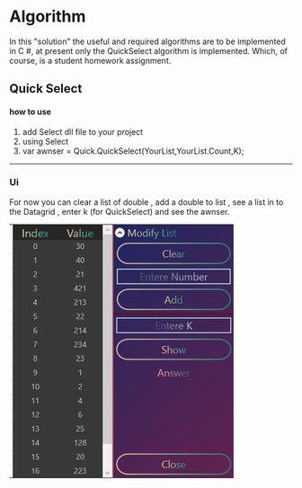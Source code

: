 Algorithm
=============
In this "solution" the useful and required algorithms are to be implemented in C #, at present only the QuickSelect algorithm is implemented. Which, of course, is a student homework assignment.

Quick Select
---------------
#### how to use ####

1. add Select dll file to your project
2. using Select
3. var awnser = Quick.QuickSelect<TypeOfValues>(YourList,YourList.Count,K);

  - - - -
### Ui ###
For now you can clear a list of double , add a double to list , see a list in to the Datagrid , enter k (for QuickSelect) and see the awnser.

![alt text](https://github.com/gameraliaz/Algorithm/blob/main/Ui/ui.png?raw=true)
